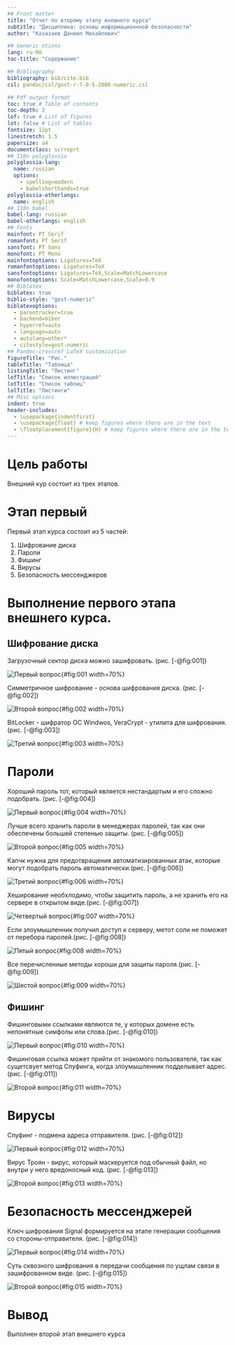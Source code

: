 ```yaml
---
## Front matter
title: "Отчет по второму этапу внешнего курса"
subtitle: "Дисциплина: основы информационнной безопасности"
author: "Казазаев Даниил Михайлович"

## Generic otions
lang: ru-RU
toc-title: "Содержание"

## Bibliography
bibliography: bib/cite.bib
csl: pandoc/csl/gost-r-7-0-5-2008-numeric.csl

## Pdf output format
toc: true # Table of contents
toc-depth: 2
lof: true # List of figures
lot: false # List of tables
fontsize: 12pt
linestretch: 1.5
papersize: a4
documentclass: scrreprt
## I18n polyglossia
polyglossia-lang:
  name: russian
  options:
	- spelling=modern
	- babelshorthands=true
polyglossia-otherlangs:
  name: english
## I18n babel
babel-lang: russian
babel-otherlangs: english
## Fonts
mainfont: PT Serif
romanfont: PT Serif
sansfont: PT Sans
monofont: PT Mono
mainfontoptions: Ligatures=TeX
romanfontoptions: Ligatures=TeX
sansfontoptions: Ligatures=TeX,Scale=MatchLowercase
monofontoptions: Scale=MatchLowercase,Scale=0.9
## Biblatex
biblatex: true
biblio-style: "gost-numeric"
biblatexoptions:
  - parentracker=true
  - backend=biber
  - hyperref=auto
  - language=auto
  - autolang=other*
  - citestyle=gost-numeric
## Pandoc-crossref LaTeX customization
figureTitle: "Рис."
tableTitle: "Таблица"
listingTitle: "Листинг"
lofTitle: "Список иллюстраций"
lotTitle: "Список таблиц"
lolTitle: "Листинги"
## Misc options
indent: true
header-includes:
  - \usepackage{indentfirst}
  - \usepackage{float} # keep figures where there are in the text
  - \floatplacement{figure}{H} # keep figures where there are in the text
---
```


# Цель работы

Внешний кур состоит из трех этапов.

# Этап первый

Первый этап курса состоит из 5 частей:

1. Шифрование диска
2. Пароли
3. Фишинг
4. Вирусы
5. Безопасность мессенджеров

# Выполнение первого этапа внешнего курса.

## Шифрование диска

Загрузочный сектор диска можно зашифровать. (рис. [-@fig:001])

![Первый вопрос](image/1.jpg){#fig:001 width=70%}

Симметричное шифрование - основа шифрования диска. (рис. [-@fig:002])

![Второй вопрос](image/2.jpg){#fig:002 width=70%}

BitLocker - шифратор ОС Windwos, VeraCrypt - утилита для шифрования. (рис. [-@fig:003])

![Третий вопрос](image/3.jpg){#fig:003 width=70%}

# Пароли

Хороший пароль тот, который является нестандартым и его сложно подобрать. (рис. [-@fig:004])

![Первый вопрос](image/4.jpg){#fig:004 width=70%}

Лучше всего хранить пароли в менеджерах паролей, так как они обеспечены большей степенью защиты. (рис. [-@fig:005])

![Второй вопрос](image/5.jpg){#fig:005 width=70%}

Капчк нужна для предотвращения автоматизированных атак, которые могут подобрать пароль автоматически.(рис. [-@fig:006])

![Третий вопрос](image/6.jpg){#fig:006 width=70%}

Хеширование необхлодимо, чтобы защитить пароль, а не хранить его на сервере в открытом виде.(рис. [-@fig:007])

![Четвертый вопрос](image/7.jpg){#fig:007 width=70%}

Если злоумышленник получил доступ к серверу, метот соли не поможет от перебора паролей.(рис. [-@fig:008])

![Пятый вопрос](image/8.jpg){#fig:008 width=70%}

Все перечисленные методы хороши для защиты пароля.(рис. [-@fig:009])

![Шестой вопрос](image/9.jpg){#fig:009 width=70%}


## Фишинг

Фишинговыми ссылками являются те, у которых домене есть непонятные симфолы или слова.(рис. [-@fig:010])

![Первый вопрос](image/10.jpg){#fig:010 width=70%}

Фишинговая ссылка может прийти от знакомого пользователя, так как сущетсвует метод Спуфинга, когда злоумышленник подделывает адрес. (рис. [-@fig:011])

![Второй вопрос](image/11.jpg){#fig:011 width=70%}

# Вирусы

Спуфинг - подмена адреса отправителя. (рис. [-@fig:012])

![Первый вопрос](image/12.jpg){#fig:012 width=70%}

Вирус Троян - вирус, который маскеруется под обычный файл, но внутри у него вредоносный код. (рис. [-@fig:013])

![Второй вопрос](image/13.jpg){#fig:013 width=70%}

# Безопасность мессенджерей

Ключ шифрования Signal формируется на этапе генерации сообщения со стороны-отправителя. (рис. [-@fig:014])

![Первый вопрос](image/14.jpg){#fig:014 width=70%}

Суть сквозного шифрования в передачи сообщения по ущлам связи в зашифрованном виде. (рис. [-@fig:015])

![Второй вопрос](image/15.jpg){#fig:015 width=70%}

# Вывод

Выполнен второй этап внешнего курса
